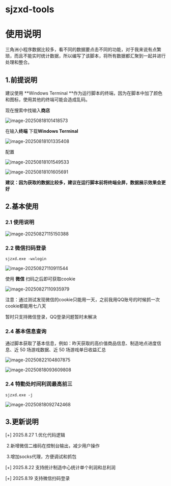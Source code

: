 # sjzxd-tools
# 使用说明

三角洲小程序数据比较多，看不同的数据要点击不同的功能，对于我来说有点繁琐，而且不能实时统计数据，所以编写了该脚本，将所有数据都汇聚到一起并进行处理和整合。

## 1.前提说明

建议使用 **Windows Terminal **作为运行脚本的终端，因为在脚本中加了颜色和图标，使用其他的终端可能会造成乱码。

现在搜索中找输入**商店**

![image-20250818101418573](images/image-20250818101418573.png)

在输入**终端**   下载**Windows Terminal** 

![image-20250818101335408](images/image-20250818101335408.png)

配置

![image-20250818101549533](images/image-20250818101549533.png)



![image-20250818101605691](images/image-20250818101605691.png)



**建议：因为获取的数据比较多，建议在运行脚本前将终端全屏，数据展示效果会更好**



## 2.基本使用

### 2.1 使用说明

![image-20250827115150388](images/image-20250827115150388.png)

### 2.2 微信扫码登录

```
sjzxd.exe -wxlogin
```

![image-20250827110911544](images/image-20250827110911544.png)

使用 **微信** 扫码之后即可获取cookie

![image-20250827110935979](images/image-20250827110935979.png)





注意：通过测试发现微信的cookie只能用一天，之前我用QQ账号的时候抓一次cookie都能用七八天



暂时只支持微信登录，QQ登录问题暂时未解决





### 2.4 基本信息查询

通过脚本获取了基本信息，例如：昨天获取的高价值商品信息、制造地点进度信息、近 50 场游戏数据、近 50 场游戏单日收益汇总

![image-20250822104807875](images/image-20250822104807875.png)

![image-20250818093609808](images/image-20250818093609808.png)

### 2.4 特勤处时间利润最高前三

```
sjzxd.exe -j
```

![image-20250818092742468](images/image-20250818092742468.png)

## 3.更新说明

[+] 2025.8.27     1.优化代码逻辑

​                             2.新增微信二维码在控制台输出，减少用户操作

​							 3.增加socks代理，方便调试和抓包

[+] 2025.8.22 支持统计制造中心统计单个利润和总利润

[+] 2025.8.19 支持微信扫码登录
